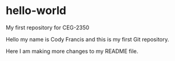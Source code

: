 # hello-world
My first repository for CEG-2350

Hello my name is Cody Francis and this is my first Git repository.

Here I am making more changes to my README file.